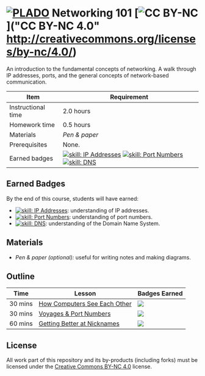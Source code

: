 # [![PLADO](http://plado.ca/s/logo-tiny.png)](http://plado.ca/) Networking 101 [![CC BY-NC](https://licensebuttons.net/l/by-nc/4.0/80x15.png)]("CC BY-NC 4.0" http://creativecommons.org/licenses/by-nc/4.0/)

An introduction to the fundamental concepts of networking. A walk
through IP addresses, ports, and the general concepts of network-based
communication.

Item                    | Requirement
---                     | ---
Instructional time      | 2.0 hours
Homework time           | 0.5 hours
Materials               | *Pen & paper*
Prerequisites           | None.
Earned badges           | [![skill: IP Addresses](https://img.shields.io/badge/skill-IP%20Addresses-blue.svg?style=flat)]() [![skill: Port Numbers](https://img.shields.io/badge/skill-Ports%20Numbers-blue.svg?style=flat)]() [![skill: DNS](https://img.shields.io/badge/skill-DNS-blue.svg?style=flat)]()

## Earned Badges

By the end of this course, students will have earned:

 - [![skill: IP Addresses](https://img.shields.io/badge/skill-IP%20Addresses-blue.svg?style=flat)](): understanding of IP addresses.
 - [![skill: Port Numbers](https://img.shields.io/badge/skill-Ports%20Numbers-blue.svg?style=flat)](): understanding of port numbers.
 - [![skill: DNS](https://img.shields.io/badge/skill-DNS-blue.svg?style=flat)](): understanding of the Domain Name System.

## Materials

 - *Pen & paper (optional):* useful for writing notes and making diagrams.

## Outline

Time    | Lesson                                                                  | Badges Earned
---     | ---                                                                     | ---
30 mins | [How Computers See Each Other](lessons/how-computers-see-each-other.md) | [![](https://img.shields.io/badge/skill-IP%20Address-blue.svg?style=flat)]()
30 mins | [Voyages & Port Numbers](lessons/voyages-port-numbers.md)               | [![](https://img.shields.io/badge/skill-Ports%20Numbers-blue.svg?style=flat)]()
60 mins | [Getting Better at Nicknames](lessons/getting-better-at-nicknames.md)   | [![](https://img.shields.io/badge/skill-DNS-blue.svg?style=flat)]()

## License

All work part of this repository and its by-products (including forks) must
be licensed under the [Creative Commons BY-NC 4.0](http://creativecommons.org/licenses/by-nc/4.0/)
license.